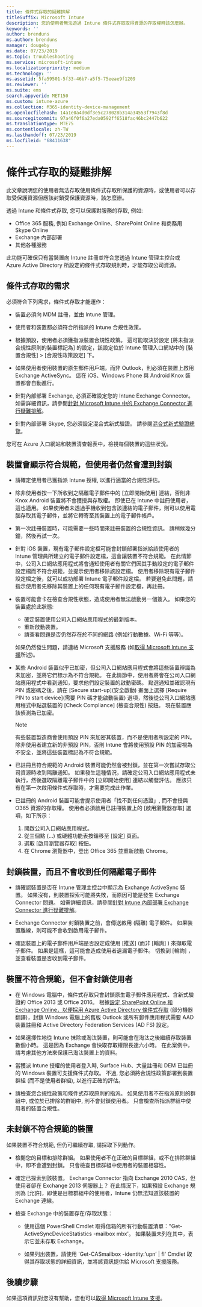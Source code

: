 ```yaml
---
title: 條件式存取的疑難排解
titleSuffix: Microsoft Intune
description: 您的使用者無法透過 Intune 條件式存取取得資源的存取權時該怎麼辦。
keywords: ''
author: brenduns
ms.author: brenduns
manager: dougeby
ms.date: 07/23/2019
ms.topic: troubleshooting
ms.service: microsoft-intune
ms.localizationpriority: medium
ms.technology: ''
ms.assetid: 5fa59501-5f33-46b7-a5f5-75eeae9f1209
ms.reviewer: ''
ms.suite: ems
search.appverid: MET150
ms.custom: intune-azure
ms.collection: M365-identity-device-management
ms.openlocfilehash: 14a1e0a4d0df3e5c278028b314a34553f7943f8d
ms.sourcegitcommit: 97a46f0f6a27eda0592ff6518fac46bc2447b622
ms.translationtype: MTE75
ms.contentlocale: zh-TW
ms.lasthandoff: 07/23/2019
ms.locfileid: "68411638"
---
```

# <a name="troubleshoot-conditional-access"></a>條件式存取的疑難排解
此文章說明您的使用者無法存取使用條件式存取所保護的資源時，或使用者可以存取受保護資源但應該封鎖受保護資源時，該怎麼辦。

透過 Intune 和條件式存取, 您可以保護對服務的存取, 例如:
- Office 365 服務, 例如 Exchange Online、SharePoint Online 和商務用 Skype Online
- Exchange 內部部署
- 其他各種服務

此功能可確保只有當裝置向 Intune 註冊並符合您透過 Intune 管理主控台或 Azure Active Directory 所設定的條件式存取規則時，才能存取公司資源。 

## <a name="requirements-for-conditional-access"></a>條件式存取的需求

必須符合下列需求，條件式存取才能運作：

- 裝置必須向 MDM 註冊，並由 Intune 管理。

- 使用者和裝置都必須符合所指派的 Intune 合規性政策。

- 根據預設，使用者必須獲指派裝置合規性政策。 這可能取決於設定 [將未指派合規性原則的裝置標記為]  的設定，該設定位於 Intune 管理入口網站中的 [裝置合規性]   > [合規性政策設定]  下。

- 如果使用者使用裝置的原生郵件用戶端，而非 Outlook，則必須在裝置上啟用 Exchange ActiveSync。 這在 iOS、Windows Phone 與 Android Knox 裝置都會自動進行。

- 針對內部部署 Exchange, 必須正確設定您的 Intune Exchange Connector。 如需詳細資訊，請參閱[針對 Microsoft Intune 中的 Exchange Connector 進行疑難排解](troubleshoot-exchange-connector.md)。

- 針對內部部署 Skype, 您必須設定混合式新式驗證。 請參閱[混合式新式驗證總覽](https://docs.microsoft.com/office365/enterprise/hybrid-modern-auth-overview)。

您可在 Azure 入口網站和裝置清查報表中，檢視每個裝置的這些狀況。

## <a name="devices-appear-compliant-but-users-are-still-blocked"></a>裝置會顯示符合規範，但使用者仍然會遭到封鎖

- 請確定使用者已獲指派 Intune 授權, 以進行適當的合規性評估。

- 除非使用者按一下所收到之隔離電子郵件中的 [立即開始使用]  連結，否則非 Knox Android 裝置將不會獲授與存取權。 即使已在 Intune 中註冊使用者，這也適用。 如果使用者未透過手機收到包含該連結的電子郵件，則可以使用電腦存取其電子郵件，並將它轉寄至其裝置上的電子郵件帳戶。

- 第一次註冊裝置時，可能需要一些時間來註冊裝置的合規性資訊。 請稍候幾分鐘，然後再試一次。

- 針對 iOS 裝置，現有電子郵件設定檔可能會封鎖部署指派給該使用者的 Intune 管理員所建立的電子郵件設定檔，這會讓裝置不符合規範。 在此情節中，公司入口網站應用程式將會通知使用者有關它們因其手動設定的電子郵件設定檔而不符合規範，並提示使用者移除該設定檔。 使用者移除現有電子郵件設定檔之後，就可以成功部署 Intune 電子郵件設定檔。 若要避免此問題，請指示使用者先移除其裝置上的任何現有電子郵件設定檔，再註冊。

- 裝置可能會卡在檢查合規性狀態，造成使用者無法啟動另一個簽入。 如果您的裝置處於此狀態:
  - 確定裝置使用公司入口網站應用程式的最新版本。
  - 重新啟動裝置。
  - 請查看問題是否仍然存在於不同的網路 (例如行動數據、Wi-Fi 等等)。

  如果仍然發生問題，請連絡 Microsoft 支援服務 (如[取得 Microsoft Intune 支援](get-support.md)所述)。

- 某些 Android 裝置似乎已加密，但公司入口網站應用程式會將這些裝置辨識為未加密，並將它們標示為不符合規範。 在此情節中，使用者將會在公司入口網站應用程式中看到通知，要求他們設定裝置的啟動密碼。 點選通知並確認現有 PIN 或密碼之後，請在 [Secure start-up]\(安全啟動\)  畫面上選擇 [Require PIN to start device]\(需要 PIN 碼才能啟動裝置\)  選項，然後從公司入口網站應用程式中點選裝置的 [Check Compliance] \(檢查合規性\)  按鈕。 現在裝置應該偵測為已加密。 

  > [!NOTE]
  > 有些裝置製造商會使用預設 PIN 來加密其裝置，而不是使用者所設定的 PIN。 除非使用者建立新的非預設 PIN，否則 Intune 會將使用預設 PIN 的加密視為不安全，並將這些裝置標記為不符合規範。

- 已註冊且符合規範的 Android 裝置可能仍然會被封鎖，並在第一次嘗試存取公司資源時收到隔離通知。 如果發生這種情況，請確定公司入口網站應用程式未執行，然後選取隔離電子郵件中的 [立即開始使用]  連結以觸發評估。 應該只有在第一次啟用條件式存取時，才需要完成此作業。

- 已註冊的 Android 裝置可能會提示使用者「找不到任何憑證」, 而不會授與 O365 資源的存取權。 使用者必須啟用已註冊裝置上的 [啟用瀏覽器存取]  選項，如下所示：
  1. 開啟公司入口網站應用程式。
  2. 從三個點 (...) 或硬體功能表按鈕移至 [設定] 頁面。
  3. 選取 [啟用瀏覽器存取]  按鈕。
  4. 在 Chrome 瀏覽器中，登出 Office 365 並重新啟動 Chrome。  


## <a name="devices-are-blocked-and-no-quarantine-email-is-received"></a>封鎖裝置，而且不會收到任何隔離電子郵件

- 請確認裝置是否在 Intune 管理主控台中顯示為 Exchange ActiveSync 裝置。 如果沒有，則裝置探索可能將失敗，而原因可能是發生 Exchange Connector 問題。 如需詳細資訊，請參閱[針對 Intune 內部部署 Exchange Connector 進行疑難排解](troubleshoot-exchange-connector.md)。

- Exchange Connector 封鎖裝置之前，會傳送啟用 (隔離) 電子郵件。 如果裝置離線，則可能不會收到啟用電子郵件。 

- 確認裝置上的電子郵件用戶端是否設定成使用 [推送]  (而非 [輪詢]  ) 來擷取電子郵件。 如果是這樣，這可能會造成使用者遺漏電子郵件。 切換到 [輪詢]  ，並查看裝置是否收到電子郵件。

## <a name="devices-are-noncompliant-but-users-are-not-blocked"></a>裝置不符合規範，但不會封鎖使用者

- 在 Windows 電腦中，條件式存取只會封鎖原生電子郵件應用程式、含新式驗證的 Office 2013 或 Office 2016。 根據[設定 SharePoint Online 和 Exchange Online，以便採用 Azure Active Directory 條件式存取](https://docs.microsoft.com/azure/active-directory/active-directory-conditional-access-no-modern-authentication) \(部分機器翻譯\)，封鎖 Windows 電腦上的舊版 Outlook 或所有郵件應用程式需要 AAD 裝置註冊和 Active Directory Federation Services (AD FS) 設定。

- 如果選擇性地從 Intune 抹除或淘汰裝置，則可能會在淘汰之後繼續存取裝置數個小時。 這是因為 Exchange 會快取存取權限長達六小時。 在此案例中，請考慮其他方法來保護已淘汰裝置上的資料。

- 當獲派 Intune 授權的使用者登入時, Surface Hub、大量註冊和 DEM 已註冊的 Windows 裝置可支援條件式存取。 不過, 您必須將合規性政策部署到裝置群組 (而不是使用者群組), 以進行正確的評估。

- 請檢查您合規性政策和條件式存取原則的指派。 如果使用者不在指派原則的群組中, 或位於已排除的群組中, 則不會封鎖使用者。 只會檢查所指派群組中使用者的裝置合規性。

## <a name="noncompliant-device-is-not-blocked"></a>未封鎖不符合規範的裝置

如果裝置不符合規範, 但仍可繼續存取, 請採取下列動作。

- 檢閱您的目標和排除群組。 如果使用者不在正確的目標群組，或不在排除群組中，即不會遭到封鎖。 只會檢查目標群組中使用者的裝置相容性。

- 確定已探索到該裝置。 Exchange Connector 指向 Exchange 2010 CAS，但使用者卻在 Exchange 2013 伺服器上？ 在此情況下，如果預設 Exchange 規則為 [允許]，即使是目標群組中的使用者，Intune 仍無法知道該裝置的 Exchange 連線。

- 檢查 Exchange 中的裝置存在/存取狀態︰
  - 使用這個 PowerShell Cmdlet 取得信箱的所有行動裝置清單："Get-ActiveSyncDeviceStatistics -mailbox mbx'。 如果裝置未列在其中，表示它並未存取 Exchange。
  
  - 如果列出裝置，請使用 'Get-CASmailbox -identity:’upn’ | fl' Cmdlet 取得其存取狀態的詳細資訊，並將該資訊提供給 Microsoft 支援服務。

## <a name="next-steps"></a>後續步驟
如果這項資訊對您沒有幫助，您也可以[取得 Microsoft Intune 支援](get-support.md)。

